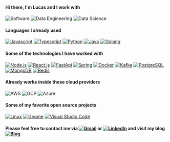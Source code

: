 #### Hi there, I'm Lucas and I work with

![Software](https://img.shields.io/badge/-Software%20Development-002E5F?style=flat)
![Data Engineering](https://img.shields.io/badge/-Data%20Engineering-002E5F?style=flat)
![Data Science](https://img.shields.io/badge/-Data%20Science-002E5F?style=flat)

#### Languages I already used

[![Javascript](https://img.shields.io/badge/-JavaScript-002E5F?style=flat&logo=javascript&logoColor=white)](https://nodejs.org/en/)
[![Typescript](https://img.shields.io/badge/-Typescript-002E5F?style=flat&logo=typescript&logoColor=white)](https://www.typescriptlang.org/)
[![Python](https://img.shields.io/badge/-Python-002E5F?style=flat&logo=python&logoColor=white)](https://www.python.org/)
[![Java](https://img.shields.io/badge/-Java-002E5F?style=flat&logo=openjdk&logoColor=white)](https://openjdk.org/)
[![Golang](https://img.shields.io/badge/-Golang-002E5F?style=flat&logo=go&logoColor=white)](https://openjdk.org/)

#### Some of the technologies I have worked with

[![Node.js](https://img.shields.io/badge/-Node.js-002E5F?style=flat&logo=Node.js&logoColor=white)](https://nodejs.org/en/) 
[![React.js](https://img.shields.io/badge/-React.js-002E5F?style=flat&logo=react&logoColor=white)](https://pt-br.reactjs.org/)
[![FastApi](https://img.shields.io/badge/-FastpApi-002E5F?style=flat&logo=fastapi&logoColor=white)]()
[![Spring](https://img.shields.io/badge/-Spring-002E5F?style=flat&logo=Spring&logoColor=white)]()
[![Docker](https://img.shields.io/badge/-Docker-002E5F?style=flat&logo=docker&logoColor=white)](https://www.docker.com/)
[![Kafka](https://img.shields.io/badge/-Kafka-002E5F?style=flat&logo=apachekafka&logoColor=white)](https://www.docker.com/)
[![PostgreSQL](https://img.shields.io/badge/-PostgreSQL-002E5F?style=flat&logo=postgresql&logoColor=white)](https://www.postgresql.org/)
[![MongoDB](https://img.shields.io/badge/-MongoDB-002E5F?style=flat&logo=mongodb&logoColor=white)](https://www.mongodb.com/)
[![Redis](https://img.shields.io/badge/-Redis-002E5F?style=flat&logo=Redis&logoColor=white)]()

#### Already works inside these cloud providers

![AWS](https://img.shields.io/badge/-AWS-002E5F?style=flat&logo=amazon-web-services&logoColor=white)
![GCP](https://img.shields.io/badge/-GCP-002E5F?style=flat&logo=google-cloud&logoColor=white)
![Azure](https://img.shields.io/badge/-Azure-002E5F?style=flat&logo=microsoft-azure&logoColor=white)

#### Some of my favorite open source projects

[![Linux](https://img.shields.io/badge/-Linux-002E5F?style=flat&logo=linux&logoColor=white)](https://www.linuxfoundation.org/)
[![Gnome](https://img.shields.io/badge/-Gnome-002E5F?style=flat&logo=gnome&logoColor=white)](https://www.gnome.org/)
[![Visual Studio Code](https://img.shields.io/badge/-VSCode-002E5F?style=flat&logo=visual-studio-code&logoColor=white)](https://github.com/microsoft/vscode)

#### Please feel free to contact me via [![Gmail](https://img.shields.io/badge/-Email-002E5F?style=flat&logo=gmail&logoColor=white)](mailto:lucasluimotta@gmail.com) or [![LinkedIn](https://img.shields.io/badge/-Linkedin-002E5F?style=flat&logo=linkedin&logoColor=white)](https://www.linkedin.com/in/lucas-lui-motta/) and visit my blog [![Blog](https://img.shields.io/badge/-Blog-002E5F?style=flat&logo=houzz&logoColor=white)](https://iot-tpm-unicamp.vercel.app/)
